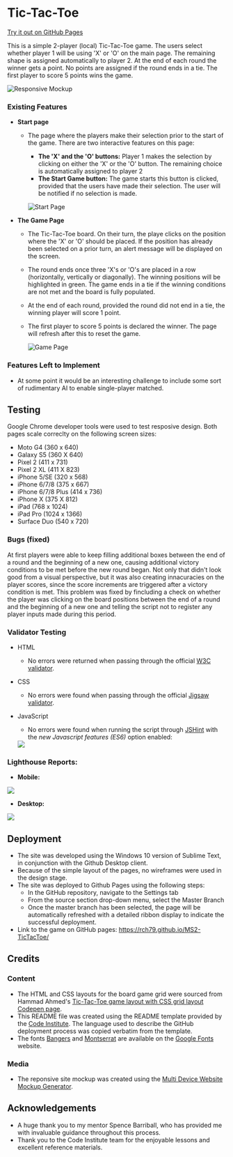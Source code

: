 # Tic-Tac-Toe
[Try it out on GitHub Pages](https://rch79.github.io/MS2-TicTacToe/)

This is a simple 2-player (local) Tic-Tac-Toe game. The users select whether player 1 will be using 'X' or 'O' on the main page. The remaining shape is assigned automatically to player 2. At the end of each round the winner gets a point. No points are assigned if the round ends in a tie. The first player to score 5 points wins the game. 

![Responsive Mockup](https://github.com/rch79/MS2-TicTacToe/blob/main/assets/images/mockups.PNG)


### Existing Features

- __Start page__

  - The page where the players make their selection prior to the start of the game. There are two interactive features on this page:
    - **The 'X' and the 'O' buttons:** Player 1 makes the selection by clicking on either the 'X' or the 'O' button. The remaining choice is automatically assigned to player 2
    - **The Start Game button:** The game starts this button is clicked, provided that the users have made their selection. The user will be notified if no selection is made.

    ![Start Page](https://github.com/rch79/MS2-TicTacToe/blob/main/assets/images/start_page.PNG)


- __The Game Page__

  - The Tic-Tac-Toe board. On their turn, the playe clicks on the position where the 'X' or 'O' should be placed. If the position has already been selected on a prior turn, an alert message will be displayed on the screen.
  - The round ends once three 'X's or 'O's are placed in a row (horizontally, vertically or diagonally). The winning positions will be highlighted in green. The game ends in a tie if the winning conditions are not met and the board is fully populated.
  - At the end of each round, provided the round did not end in a tie, the winning player will score 1 point.
  - The first player to score 5 points is declared the winner. The page will refresh after this to reset the game.

    ![Game Page](https://github.com/rch79/MS2-TicTacToe/blob/main/assets/images/game_page.PNG)



### Features Left to Implement

- At some point it would be an interesting challenge to include some sort of rudimentary AI to enable single-player matched.  


## Testing 

Google Chrome developer tools were used to test resposive design. Both pages scale correclty on the following screen sizes:

  - Moto G4 (360 x 640)
  - Galaxy S5 (360 X 640)
  - Pixel 2 (411 x 731)
  - Pixel 2 XL (411 X 823)
  - iPhone 5/SE (320 x 568)
  - iPhone 6/7/8 (375 x 667)
  - iPhone 6/7/8 Plus (414 x 736)
  - iPhone X (375 X 812)
  - iPad (768 x 1024)
  - iPad Pro (1024 x 1366)
  - Surface Duo (540 x 720)


### Bugs (fixed)

At first players were able to keep filling additional boxes between the end of a round and the beginning of a new one, causing additional victory conditions to be met before the new round began. Not only that didn't look good from a visual perspective, but it was also creating innacuracies on the player scores, since the score increments are triggered after a victory condition is met. This problem was fixed by fincluding a check on whether the player was clicking on the board positions between the end of a round and the beginning of a new one and telling the script not to register any player inputs made during this period.

### Validator Testing 

- HTML
  - No errors were returned when passing through the official [W3C validator](https://validator.w3.org/nu/?doc=https%3A%2F%2Frch79.github.io%2FMS2-TicTacToe%2F).

- CSS
  - No errors were found when passing through the official [Jigsaw validator](https://jigsaw.w3.org/css-validator/validator?uri=https%3A%2F%2Frch79.github.io%2FMS2-TicTacToe%2F&profile=css3svg&usermedium=all&warning=1&vextwarning=&lang=en).

- JavaScript
  - No errors were found when running the script through [JSHint](https://jshint.com/) with the *new Javascript features (ES6)* option enabled:  
  
  

   <img src="https://github.com/rch79/MS2-TicTacToe/blob/main/assets/images/jshint_results.PNG">

### Lighthouse Reports:

 - __Mobile:__

<img src="https://github.com/rch79/MS2-TicTacToe/blob/main/assets/images/lighthouse_report_mobile.PNG">


 - __Desktop:__

<img src="https://github.com/rch79/MS2-TicTacToe/blob/main/assets/images/lighthouse_report_desktop.PNG">



## Deployment

- The site was developed using the Windows 10 version of Sublime Text, in conjunction with the Github Desktop client.
- Because of the simple layout of the pages, no wireframes were used in the design stage.
- The site was deployed to Github Pages using the following steps:
  - In the GitHub repository, navigate to the Settings tab 
  - From the source section drop-down menu, select the Master Branch
  - Once the master branch has been selected, the page will be automatically refreshed with a detailed ribbon display to indicate the successful deployment. 
- Link to the game on GitHub pages: https://rch79.github.io/MS2-TicTacToe/ 


## Credits 

### Content 

- The HTML and CSS layouts for the board game grid were sourced from Hammad Ahmed's [Tic-Tac-Toe game layout with CSS grid layout Codepen page](https://codepen.io/shammadahmed/pen/JOWEGW).
- This README file was created using the README template provided by the [Code Institute](https://codeinstitute.net/). The language used to describe the GitHub deployment process was copied verbatim from the template.
- The fonts [Bangers](https://fonts.google.com/specimen/Bangers) and [Montserrat](https://fonts.google.com/specimen/Montserrat) are available on the [Google Fonts](https://fonts.google.com/) website.

### Media

- The reponsive site mockup was created using the [Multi Device Website Mockup Generator](https://techsini.com/multi-mockup/index.php).


## Acknowledgements

- A huge thank you to my mentor Spence Barriball, who has provided me with invaluable guidance throughout this process.
- Thank you to the Code Institute team for the enjoyable lessons and  excellent reference materials.
